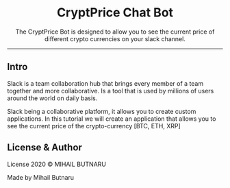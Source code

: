 <div align="center">
<h1> CryptPrice Chat Bot </h1>
<p1>The CryptPrice Bot is designed to allow you to see the current price
of different crypto currencies on your slack channel.</p1>
</div>
<hr/>

## Intro
Slack is a team collaboration hub that brings every member of a team
together and more collaborative. Is a tool that is used by millions of
users around the world on daily basis.

Slack being a collaborative platform, it allows you to create
custom applications. In this tutorial we will create an application
that allows you to see the current price of the crypto-currency [BTC, ETH, XRP]



## License & Author
License 2020 © MIHAIL BUTNARU

Made by Mihail Butnaru